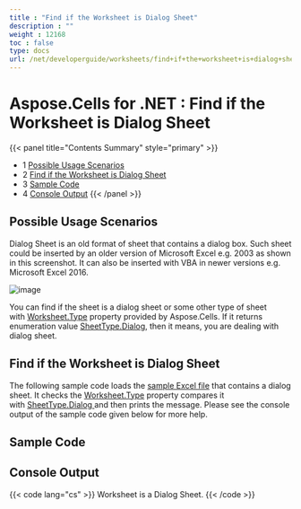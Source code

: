 ```yaml
---
title : "Find if the Worksheet is Dialog Sheet" 
description : "" 
weight : 12168 
toc : false
type: docs
url: /net/developerguide/worksheets/find+if+the+worksheet+is+dialog+sheet/
---
```


# Aspose.Cells for .NET : Find if the Worksheet is Dialog Sheet


{{< panel title="Contents Summary" style="primary" >}}
*   1 [Possible Usage Scenarios](#possible-usage-scenarios)
*   2 [Find if the Worksheet is Dialog Sheet](#find-if-the-worksheet-is-dialog-sheet)
*   3 [Sample Code](#sample-code)
*   4 [Console Output](#console-output)
{{< /panel >}}
 

## Possible Usage Scenarios

Dialog Sheet is an old format of sheet that contains a dialog box. Such sheet could be inserted by an older version of Microsoft Excel e.g. 2003 as shown in this screenshot. It can also be inserted with VBA in newer versions e.g. Microsoft Excel 2016.

![image](https://docs2.aspose.com/cells/net/attachments/64454872/64716826.png)

You can find if the sheet is a dialog sheet or some other type of sheet with [Worksheet.Type](https://apireference.aspose.com/net/cells/aspose.cells/worksheet/properties/type) property provided by Aspose.Cells. If it returns enumeration value [SheetType.Dialog](https://apireference.aspose.com/net/cells/aspose.cells/sheettype), then it means, you are dealing with dialog sheet.

## Find if the Worksheet is Dialog Sheet

The following sample code loads the [sample Excel file](https://docs2.aspose.com/cells/net/attachments/64454872/64716820.xlsx) that contains a dialog sheet. It checks the [Worksheet.Type](https://apireference.aspose.com/net/cells/aspose.cells/worksheet/properties/type) property compares it with [SheetType.Dialog ](https://apireference.aspose.com/net/cells/aspose.cells/sheettype)and then prints the message. Please see the console output of the sample code given below for more help.

## Sample Code

## Console Output

{{< code lang="cs" >}}
Worksheet is a Dialog Sheet.
{{< /code >}}

